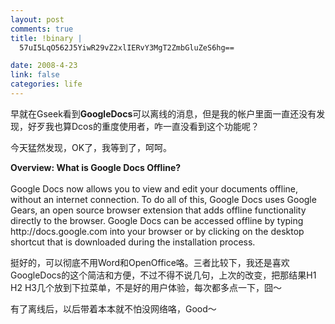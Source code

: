 ```yaml
--- 
layout: post
comments: true
title: !binary |
  57uI5LqO562J5YiwR29vZ2xlIERvY3MgT2ZmbGluZeS6hg==

date: 2008-4-23
link: false
categories: life
---
```

<p>早就在Gseek看到<strong>GoogleDocs</strong>可以离线的消息，但是我的帐户里面一直还没有发现，好歹我也算Dcos的重度使用者，咋一直没看到这个功能呢？</p>
<p>今天猛然发现，OK了，我等到了，呵呵。</p>
<p><strong>Overview: What is Google Docs Offline?</strong><br />
&nbsp;<br />
Google Docs now allows you to view and edit your documents offline, without an internet connection. To do all of this, Google Docs uses Google Gears, an open source browser extension that adds offline functionality directly to the browser. Google Docs can be accessed offline by typing http://docs.google.com into your browser or by clicking on the desktop shortcut that is downloaded during the installation process.</p>
<p>挺好的，可以彻底不用Word和OpenOffice咯。三者比较下，我还是喜欢GoogleDocs的这个简洁和方便，不过不得不说几句，上次的改变，把那结果H1 H2 H3几个放到下拉菜单，不是好的用户体验，每次都多点一下，囧～</p>
<p>有了离线后，以后带着本本就不怕没网络咯，Good～</p>
